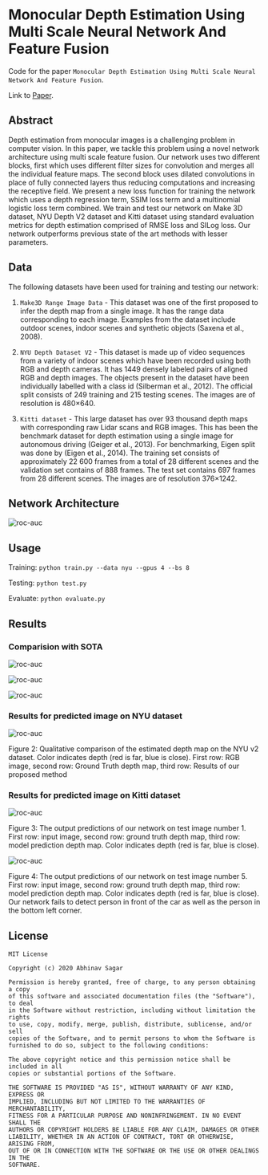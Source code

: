 # Monocular Depth Estimation Using Multi Scale Neural Network And Feature Fusion
Code for the paper `Monocular Depth Estimation Using Multi Scale Neural Network And Feature Fusion`.

Link to [Paper](https://abhinavsagar.github.io/files/depth.pdf).

## Abstract

Depth estimation from monocular images is a challenging problem in computer
vision. In this paper, we tackle this problem using a novel network architecture
using multi scale feature fusion. Our network uses two different blocks, first which
uses different filter sizes for convolution and merges all the individual feature maps.
The second block uses dilated convolutions in place of fully connected layers thus
reducing computations and increasing the receptive field. We present a new loss
function for training the network which uses a depth regression term, SSIM loss
term and a multinomial logistic loss term combined. We train and test our network
on Make 3D dataset, NYU Depth V2 dataset and Kitti dataset using standard
evaluation metrics for depth estimation comprised of RMSE loss and SILog loss.
Our network outperforms previous state of the art methods with lesser parameters.

## Data

The following datasets have been used for training and testing our network:

1. `Make3D Range Image Data` - This dataset was one of the first proposed to infer the depth map
from a single image. It has the range data corresponding to each image. Examples from the dataset
include outdoor scenes, indoor scenes and synthetic objects (Saxena et al., 2008).

2. `NYU Depth Dataset V2` - This dataset is made up of video sequences from a variety of indoor
scenes which have been recorded using both RGB and depth cameras. It has 1449 densely labeled
pairs of aligned RGB and depth images. The objects present in the dataset have been individually
labelled with a class id (Silberman et al., 2012). The official split consists of 249 training and 215
testing scenes. The images are of resolution is 480×640.

3. `Kitti dataset` - This large dataset has over 93 thousand depth maps with corresponding raw Lidar
scans and RGB images. This has been the benchmark dataset for depth estimation using a single
image for autonomous driving (Geiger et al., 2013). For benchmarking, Eigen split was done by
(Eigen et al., 2014). The training set consists of approximately 22 600 frames from a total of 28
different scenes and the validation set contains of 888 frames. The test set contains 697 frames from
28 different scenes. The images are of resolution 376×1242.

## Network Architecture

![roc-auc](images/depth3.png)

## Usage

Training: `python train.py --data nyu --gpus 4 --bs 8`

Testing: `python test.py`

Evaluate: `python evaluate.py`

## Results

### Comparision with SOTA

![roc-auc](images/depth5.png)

![roc-auc](images/depth6.png)

![roc-auc](images/depth7.png)

### Results for predicted image on NYU dataset

![roc-auc](images/depth4.png)

Figure 2: Qualitative comparison of the estimated depth map on the NYU v2 dataset. Color indicates
depth (red is far, blue is close). First row: RGB image, second row: Ground Truth depth map, third
row: Results of our proposed method

### Results for predicted image on Kitti dataset

![roc-auc](images/depth1.png)

Figure 3: The output predictions of our network on test image number 1. First row: input image,
second row: ground truth depth map, third row: model prediction depth map. Color indicates depth
(red is far, blue is close).

![roc-auc](images/depth2.png)

Figure 4: The output predictions of our network on test image number 5. First row: input image,
second row: ground truth depth map, third row: model prediction depth map. Color indicates depth
(red is far, blue is close). Our network fails to detect person in front of the car as well as the person in
the bottom left corner.

## License

```
MIT License

Copyright (c) 2020 Abhinav Sagar

Permission is hereby granted, free of charge, to any person obtaining a copy
of this software and associated documentation files (the "Software"), to deal
in the Software without restriction, including without limitation the rights
to use, copy, modify, merge, publish, distribute, sublicense, and/or sell
copies of the Software, and to permit persons to whom the Software is
furnished to do so, subject to the following conditions:

The above copyright notice and this permission notice shall be included in all
copies or substantial portions of the Software.

THE SOFTWARE IS PROVIDED "AS IS", WITHOUT WARRANTY OF ANY KIND, EXPRESS OR
IMPLIED, INCLUDING BUT NOT LIMITED TO THE WARRANTIES OF MERCHANTABILITY,
FITNESS FOR A PARTICULAR PURPOSE AND NONINFRINGEMENT. IN NO EVENT SHALL THE
AUTHORS OR COPYRIGHT HOLDERS BE LIABLE FOR ANY CLAIM, DAMAGES OR OTHER
LIABILITY, WHETHER IN AN ACTION OF CONTRACT, TORT OR OTHERWISE, ARISING FROM,
OUT OF OR IN CONNECTION WITH THE SOFTWARE OR THE USE OR OTHER DEALINGS IN THE
SOFTWARE.
```

